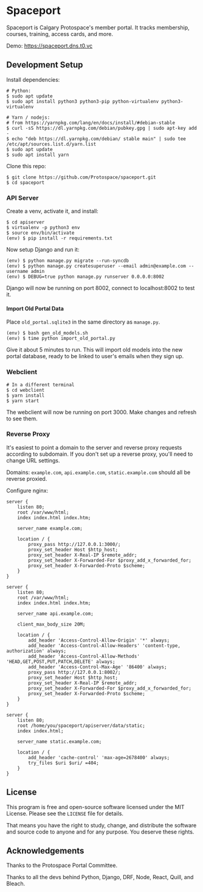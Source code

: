 # Spaceport

Spaceport is Calgary Protospace's member portal. It tracks membership, courses, training, access cards, and more.

Demo: https://spaceport.dns.t0.vc

## Development Setup

Install dependencies:

```text
# Python:
$ sudo apt update
$ sudo apt install python3 python3-pip python-virtualenv python3-virtualenv

# Yarn / nodejs:
# from https://yarnpkg.com/lang/en/docs/install/#debian-stable
$ curl -sS https://dl.yarnpkg.com/debian/pubkey.gpg | sudo apt-key add -
$ echo "deb https://dl.yarnpkg.com/debian/ stable main" | sudo tee /etc/apt/sources.list.d/yarn.list
$ sudo apt update
$ sudo apt install yarn
```

Clone this repo:

```text
$ git clone https://github.com/Protospace/spaceport.git
$ cd spaceport
```

### API Server

Create a venv, activate it, and install:

```text
$ cd apiserver
$ virtualenv -p python3 env
$ source env/bin/activate
(env) $ pip install -r requirements.txt
```

Now setup Django and run it:

```text
(env) $ python manage.py migrate --run-syncdb
(env) $ python manage.py createsuperuser --email admin@example.com --username admin
(env) $ DEBUG=true python manage.py runserver 0.0.0.0:8002
```

Django will now be running on port 8002, connect to localhost:8002 to test it.

#### Import Old Portal Data

Place `old_portal.sqlite3` in the same directory as `manage.py`.

```text
(env) $ bash gen_old_models.sh
(env) $ time python import_old_portal.py
```

Give it about 5 minutes to run. This will import old models into the new portal database, ready to be linked to user's emails when they sign up.

### Webclient

```text
# In a different terminal
$ cd webclient
$ yarn install
$ yarn start
```

The webclient will now be running on port 3000. Make changes and refresh to see them.

### Reverse Proxy

It's easiest to point a domain to the server and reverse proxy requests according to subdomain. If you don't set up a reverse proxy, you'll need to change URL settings.

Domains: `example.com`, `api.example.com`, `static.example.com` should all be reverse proxied.

Configure nginx:

```text
server {
    listen 80;
    root /var/www/html;
    index index.html index.htm;

    server_name example.com;

    location / {
        proxy_pass http://127.0.0.1:3000/;
        proxy_set_header Host $http_host;
        proxy_set_header X-Real-IP $remote_addr;
        proxy_set_header X-Forwarded-For $proxy_add_x_forwarded_for;
        proxy_set_header X-Forwarded-Proto $scheme;
    }
}

server {
    listen 80;
    root /var/www/html;
    index index.html index.htm;

    server_name api.example.com;

    client_max_body_size 20M;

    location / {
        add_header 'Access-Control-Allow-Origin' '*' always;
        add_header 'Access-Control-Allow-Headers' 'content-type, authorization' always;
        add_header 'Access-Control-Allow-Methods' 'HEAD,GET,POST,PUT,PATCH,DELETE' always;
        add_header 'Access-Control-Max-Age' '86400' always;
        proxy_pass http://127.0.0.1:8002/;
        proxy_set_header Host $http_host;
        proxy_set_header X-Real-IP $remote_addr;
        proxy_set_header X-Forwarded-For $proxy_add_x_forwarded_for;
        proxy_set_header X-Forwarded-Proto $scheme;
    }
}

server {
    listen 80;
    root /home/you/spaceport/apiserver/data/static;
    index index.html;

    server_name static.example.com;

    location / {
        add_header 'cache-control' 'max-age=2678400' always;
        try_files $uri $uri/ =404;
    }
}
```


## License

This program is free and open-source software licensed under the MIT License. Please see the `LICENSE` file for details.

That means you have the right to study, change, and distribute the software and source code to anyone and for any purpose. You deserve these rights.

## Acknowledgements

Thanks to the Protospace Portal Committee.

Thanks to all the devs behind Python, Django, DRF, Node, React, Quill, and Bleach.

